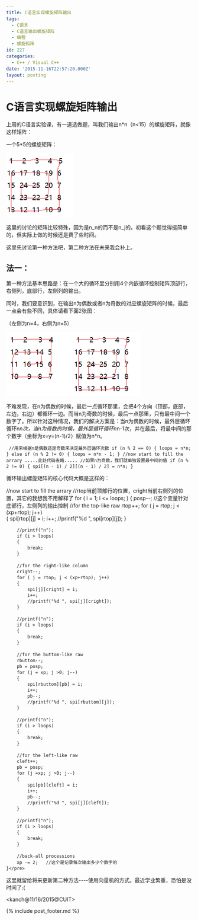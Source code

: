 ```yaml
---
title: C语言实现螺旋矩阵输出
tags:
  - C语言
  - C语言输出螺旋矩阵
  - 编程
  - 螺旋矩阵
id: 227
categories:
  - C++ / Visual C++
date: '2015-11-16T22:57:20.000Z'
layout: posting
---
```


# C语言实现螺旋矩阵输出

上周的C语言实验课，有一道选做题，叫我们输出n*n（n<15）的螺旋矩阵，就像这样矩阵：

一个5*5的螺旋矩阵：

[![sm_print_1](https://raw.githubusercontent.com/ankanch/blog/master/images/wp-content/uploads/2015/11/sm_print_1.png)](https://raw.githubusercontent.com/ankanch/blog/master/images/wp-content/uploads/2015/11/sm_print_1.png)

这里的讨论的矩阵比较特殊，因为是n_n的而不是n_j的。初看这个题觉得挺简单的，但实际上做的时候还是费了些时间。

这里先讨论第一种方法吧，第二种方法在未来我会补上。

## 法一：

第一种方法基本思路是：在一个大的循环里分别用4个内嵌循环控制矩阵顶部行，右侧列，底部行，左侧列的输出。

同时，我们要意识到，在输出n为偶数或者n为奇数的对应螺旋矩阵的时候，最后一点会有些不同，具体请看下面2张图：

（左侧为n=4，右侧为n=5）

[![sm_print_2](https://raw.githubusercontent.com/ankanch/blog/master/images/wp-content/uploads/2015/11/sm_print_2.png)](https://raw.githubusercontent.com/ankanch/blog/master/images/wp-content/uploads/2015/11/sm_print_2.png)[![sm_print_1](https://raw.githubusercontent.com/ankanch/blog/master/images/wp-content/uploads/2015/11/sm_print_1.png)](https://raw.githubusercontent.com/ankanch/blog/master/images/wp-content/uploads/2015/11/sm_print_1.png)

不难发现，在n为偶数的时候，最后一点循环那里，会把4个方向（顶部，底部，左边，右边）都循环一边。而当n为奇数的时候，最后一点那里，只有最中间一个数字了。所以针对这种情况，我们的解决方案是：当n为偶数的时候，最外层循环循环n*n次，当n为奇数的时候，最外层循环循环n*n-1次，并在最后，将最中间的那个数字（坐标为x=y=(n-1)/2）赋值为n*n。

```
 //用来根据n是偶数还是奇数来决定最外层循环次数 if (n % 2 == 0) { loops = n*n; } else if (n % 2 != 0) { loops = n*n - 1; } //now start to fill the arrary .....此处代码省略..... //如果n为奇数，我们就单独设置最中间的值 if (n % 2 != 0) { spi[(n - 1) / 2][(n - 1) / 2] = n*n; }
```

循环输出螺旋矩阵的核心代码大概是这样的：

 //now start to fill the arrary //rtop当前顶部行的位置，cright当前右侧列的位置，其它的我想我不用解释了 for ( i = 1; i <= loops; ) { posp--; //这个变量针对底部行，左侧列的输出控制 //for the top-like raw rtop++; for ( j = rtop; j < (xp+rtop); j++)  
{ spi\[rtop\]\[j\] = i; i++; //printf("%d ", spi\[rtop\]\[j\]); }

```text
    //printf("n");
    if (i > loops)
    {
        break;
    }

    //for the right-like column
    cright--;
    for ( j = rtop; j < (xp+rtop); j++)   
    {
        spi[j][cright] = i;
        i++;
        //printf("%d ", spi[j][cright]);
    }

    //printf("n");
    if (i > loops)
    {
        break;
    }

    //for the buttom-like raw
    rbuttom--;
    pb = posp;
    for (j = xp; j >0; j--)
    {
        spi[rbuttom][pb] = i;
        i++;
        pb--;
        //printf("%d ", spi[rbuttom][j]);
    }

    //printf("n");
    if (i > loops)
    {
        break;
    }

    //for the left-like raw
    cleft++;
    pb = posp;
    for (j =xp; j >0; j--)
    {
        spi[pb][cleft] = i;
        i++;
        pb--;
        //printf("%d ", spi[j][cleft]);
    }

    //printf("n");
    if (i > loops)
    {
        break;
    }

    //back-all processions
    xp -= 2;   //这个是记录每次输出多少个数字的
}</pre>
```

这里就留给将来更新第二种方法----使用向量机的方式。最近学业繁重，恐怕是没时间了:(

<kanch@11/16/2015@CUIT>



{% include post_footer.md %}